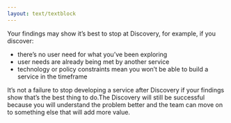 ```yaml
---
layout: text/textblock
---
```


Your findings may show it’s best to stop at Discovery, for example, if you discover:
- there’s no user need for what you’ve been exploring
- user needs are already being met by another service
- technology or policy constraints mean you won’t be able to build a service in the timeframe

It’s not a failure to stop developing a service after Discovery if your findings show that’s the best thing to do.The Discovery will still be successful because you will understand the problem better and the team can move on to something else that will add more value.



